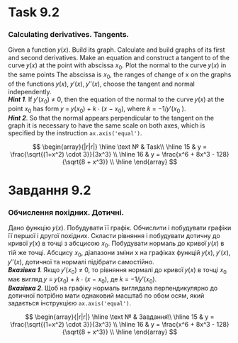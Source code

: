 # Task 9.2

### Calculating derivatives. Tangents.

Given a function 𝑦(𝑥). Build its graph. Calculate and build
graphs of its first and second derivatives. Make an equation and construct a tangent to
of the curve 𝑦(𝑥) at the point with abscissa 𝑥<sub>0</sub>. Plot the normal to the curve 𝑦(𝑥) in the same
points The abscissa is 𝑥<sub>0</sub>, the ranges of change of x on the graphs of the functions 𝑦(𝑥), 𝑦′(𝑥), 𝑦′′(𝑥),
choose the tangent and normal independently.\
***Hint 1***. If 𝑦′(𝑥<sub>0</sub>) ≠ 0, then the equation of the normal to the curve 𝑦(𝑥) at the point 𝑥<sub>0</sub> has
form 𝑦 = 𝑦(𝑥<sub>0</sub>) + 𝑘 ∙ (𝑥 − 𝑥<sub>0</sub>), where 𝑘 = −1/𝑦′(𝑥<sub>0</sub> ).\
***Hint 2***. So that the normal appears perpendicular to the tangent on the graph
it is necessary to have the same scale on both axes, which is specified by the instruction
```ax.axis('equal')```.

$$
\begin{array}{|r|r|}
\hline
\text № & Task\\
\hline
15 &
y = \frac{\sqrt{(1+x^2) \cdot 3}}{3x^3}
\\
\hline
16 &
y = \frac{x^6 + 8x^3 - 128}{\sqrt{8 + x^3}}
\\
\hline
\end{array}
$$

# Завдання 9.2

### Обчислення похідних. Дотичні.

Дано функцію 𝑦(𝑥). Побудувати її графік. Обчислити і побудувати
графіки її першої і другої похідних. Скласти рівняння і побудувати дотичну до
кривої 𝑦(𝑥) в точці з абсцисою 𝑥<sub>0</sub>. Побудувати нормаль до кривої 𝑦(𝑥) в тій же
точці. Абсцису 𝑥<sub>0</sub>, діапазони зміни x на графіках функцій 𝑦(𝑥), 𝑦′(𝑥), 𝑦′′(𝑥),
дотичної та нормалі підібрати самостійно.\
***Вказівка 1***. Якщо 𝑦′(𝑥<sub>0</sub>) ≠ 0, то рівняння нормалі до кривої 𝑦(𝑥) в точці 𝑥<sub>0</sub> має
вигляд 𝑦 = 𝑦(𝑥<sub>0</sub>) + 𝑘 ∙ (𝑥 − 𝑥<sub>0</sub>), де 𝑘 = −1/𝑦′(𝑥<sub>0</sub>).\
***Вказівка 2***. Щоб на графіку нормаль виглядала перпендикулярно до дотичної
потрібно мати однаковий масштаб по обом осям, який задається інструкцією
```ax.axis('equal')```.

$$
\begin{array}{|r|r|}
\hline
\text № & Завдання\\
\hline
15 &
y = \frac{\sqrt{(1+x^2) \cdot 3}}{3x^3}
\\
\hline
16 &
y = \frac{x^6 + 8x^3 - 128}{\sqrt{8 + x^3}}
\\
\hline
\end{array}
$$
